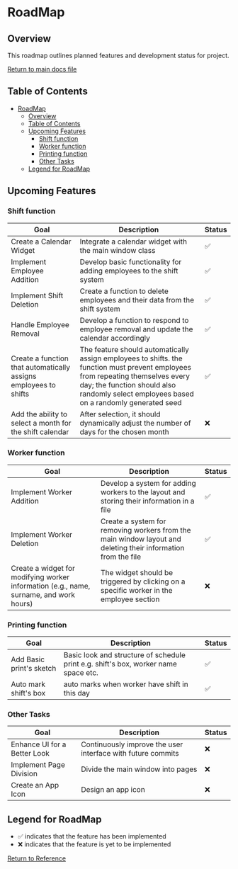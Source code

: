 # RoadMap

## Overview
This roadmap outlines planned features and development status for project.

[Return to main docs file](ReadMe.md)

## Table of Contents
- [RoadMap](#roadmap)
  - [Overview](#overview)
  - [Table of Contents](#table-of-contents)
  - [Upcoming Features](#upcoming-features)
    - [Shift function](#shift-function)
    - [Worker function](#worker-function)
    - [Printing function](#printing-function)
    - [Other Tasks](#other-tasks)
  - [Legend for RoadMap](#legend-for-roadmap)

## Upcoming Features

### Shift function

| Goal                       | Description                                            | Status |
| -------------------------- | ------------------------------------------------------ | ------ |
| Create a Calendar Widget    | Integrate a calendar widget with the main window class | ✅ |
| Implement Employee Addition | Develop basic functionality for adding employees to the shift system | ✅ |
| Implement Shift Deletion    | Create a function to delete employees and their data from the shift system | ✅ |
| Handle Employee Removal     | Develop a function to respond to employee removal and update the calendar accordingly | ✅ |
| Create a function that automatically assigns employees to shifts | The feature should automatically assign employees to shifts. the function must prevent employees from repeating themselves every day; the function should also randomly select employees based on a randomly generated seed | ✅ |
| Add the ability to select a month for the shift calendar | After selection, it should dynamically adjust the number of days for the chosen month | ❌ |

### Worker function

| Goal                   | Description                                            | Status |
| ---------------------- | ------------------------------------------------------ | ------ |
| Implement Worker Addition | Develop a system for adding workers to the layout and storing their information in a file | ✅ |
| Implement Worker Deletion | Create a system for removing workers from the main window layout and deleting their information from the file | ✅ |
| Create a widget for modifying worker information (e.g., name, surname, and work hours) | The widget should be triggered by clicking on a specific worker in the employee section | ❌ |


### Printing function 
| Goal                   | Description                                            | Status |
| ---------------------- | ------------------------------------------------------ | ------ |
| Add Basic print's sketch | Basic look and structure of schedule print e.g. shift's box, worker name space etc. | ✅ | 
| Auto mark shift's box | auto marks when worker have shift in this day | ✅ |

### Other Tasks

| Goal                            | Description                                         | Status |
| ------------------------------- | --------------------------------------------------- | ------ |
| Enhance UI for a Better Look    | Continuously improve the user interface with future commits | ❌ |
| Implement Page Division         | Divide the main window into pages | ❌ |
| Create an App Icon              | Design an app icon | ❌ |

## Legend for RoadMap
- ✅ indicates that the feature has been implemented
- ❌ indicates that the feature is yet to be implemented

[Return to Reference](#overview)
